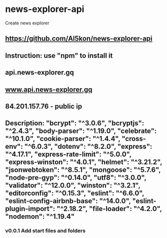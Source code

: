 # news-explorer-api
Create news explorer
## https://github.com/Al5kon/news-explorer-api

## Instruction: use "npm" to install it
## api.news-explorer.gq
## www.api.news-explorer.gq
## 84.201.157.76 - public ip

## Description: "bcrypt": "^3.0.6", "bcryptjs": "^2.4.3", "body-parser": "^1.19.0", "celebrate": "^10.1.0", "cookie-parser": "^1.4.4", "cross-env": "^6.0.3", "dotenv": "^8.2.0", "express": "^4.17.1",     "express-rate-limit": "^5.0.0", "express-winston": "^4.0.1", "helmet": "^3.21.2", "jsonwebtoken": "^8.5.1", "mongoose": "^5.7.6", "node-pre-gyp": "^0.14.0", "utf8": "^3.0.0", "validator": "^12.0.0", "winston": "^3.2.1", "editorconfig": "^0.15.3", "eslint": "^6.6.0", "eslint-config-airbnb-base": "^14.0.0",        "eslint-plugin-import": "^2.18.2", "file-loader": "^4.2.0", "nodemon": "^1.19.4"
### v0.0.1 Add start files and folders
